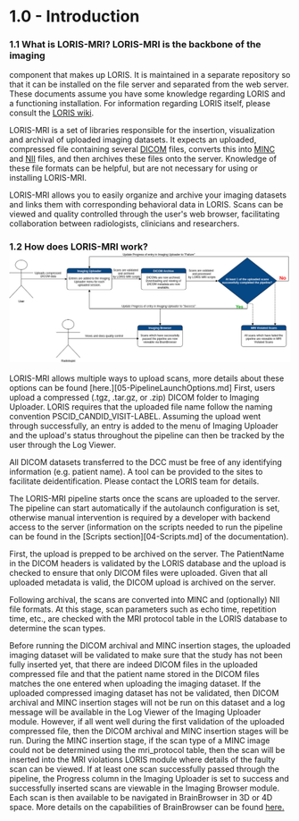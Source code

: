 # 1.0 - Introduction

### 1.1 What is LORIS-MRI?  LORIS-MRI is the backbone of the imaging
component that makes up LORIS.
 It is maintained in a separate repository so that it can be installed
 on the file server and separated from the web server.
These documents assume you have some knowledge regarding LORIS and
a functioning installation. For information regarding LORIS itself,
please consult the [LORIS wiki][1].

LORIS-MRI is a set of libraries responsible for the insertion,
visualization and archival of uploaded imaging datasets.
 It expects an uploaded, compressed file containing
several [DICOM][2] files, converts this into [MINC][3] and [NII][4]
files, and then archives these files onto the server. Knowledge of
these file formats can be helpful, but are not necessary for using or
installing LORIS-MRI.

LORIS-MRI allows you to easily organize and archive your imaging datasets
and links them with
 corresponding behavioral data in LORIS. Scans can be viewed and quality
 controlled through the user's web browser, facilitating collaboration
 between radiologists, clinicians and researchers.

### 1.2 How does LORIS-MRI work?  ![user_story](images/user_story.png)
LORIS-MRI allows multiple ways to upload scans, more details about these
options can be found [here.][05-PipelineLaunchOptions.md] First, users
upload a compressed (.tgz, .tar.gz, or .zip) DICOM folder to Imaging
Uploader.  LORIS requires that the uploaded file name follow the naming
convention PSCID_CANDID_VISIT-LABEL.  Assuming the upload went through
successfully, an entry is added to the menu of Imaging Uploader and the
upload's status throughout the pipeline can then be tracked by the user
through the Log Viewer.

All DICOM datasets transferred to the DCC must be free of any identifying
information (e.g. patient name). A tool can be provided to the sites to
facilitate deidentification. Please contact the LORIS team for details.

The LORIS-MRI pipeline starts once the scans are uploaded to the server.
The pipeline can start automatically if the autolaunch configuration is
set, otherwise
 manual intervention is required by a developer with backend access to
 the server (information on the scripts needed to run the pipeline can
 be found in the [Scripts section][04-Scripts.md] of the documentation).

 First, the upload is prepped to be archived on the server. The
 PatientName in the
  DICOM headers is validated by the LORIS database and the upload is
  checked to ensure that only DICOM files were uploaded.  Given that
 all uploaded metadata is valid, the DICOM upload is archived on the
 server.

 Following archival, the scans are converted into MINC and (optionally)
 NII file formats. At this stage, scan parameters such as echo time,
 repetition time, etc., are checked with the MRI protocol table in the
 LORIS database to determine the scan types.

Before running the DICOM archival and MINC insertion stages, the
uploaded imaging dataset will be validated to make sure that the study
has not been fully inserted yet, that there are indeed DICOM files in the
uploaded compressed file and that the patient name stored in the DICOM
files matches the one entered when uploading the imaging dataset. If
the uploaded compressed imaging dataset has not be validated, then DICOM
archival and MINC insertion stages will not be run on this dataset and a
log message will be available in the Log Viewer of the Imaging Uploader
module.  However, if all went well during the first validation of the
uploaded compressed file, then the DICOM archival and MINC insertion
stages will be run. During the MINC insertion stage, if the scan type
of a MINC image could not be determined using the mri_protocol table,
then the scan will be inserted into the MRI violations LORIS module
where details of the faulty scan can be viewed. If at least one scan
successfully passed through the pipeline, the Progress column in the
Imaging Uploader is set to success and successfully inserted scans are
viewable in the Imaging Browser module. Each scan is then available
to be navigated in BrainBrowser in 3D or 4D space. More details on the
capabilities of BrainBrowser can be found [here.][5]

[1]: https://github.com/aces/Loris/wiki 
[2]: http://dicomiseasy.blogspot.ca/2011/10/introduction-to-dicom-chapter-1.html
[3]: https://en.wikibooks.org/wiki/MINC/Introduction 
[4]: https://nifti.nimh.nih.gov/ 
[5]: https://brainbrowser.cbrain.mcgill.ca/
